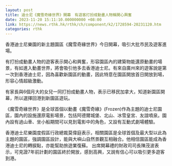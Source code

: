 ```yaml
---
layout: post
title: 迪士尼《魔雪奇緣世界》開幕　有遊客打扮成動畫人物稱開心興奮
date: 2023-11-20 15:11:10.000000000 +08:00
link: https://news.rthk.hk/rthk/ch/component/k2/1728594-20231120.htm
categories: rthk
---
```


香港迪士尼樂園的新主題園區《魔雪奇緣世界》今日開幕，吸引大批市民及遊客進場。

有打扮成動畫人物的遊客表示開心和興奮，形容園區內的建築物能還原動畫的場景，有如進入動畫世界，將會吸引他多去香港迪士尼。有來自廣州來的遊客說是第一次到香港迪士尼，因為喜歡新園區的動畫，因此特意在園區開放首日開放到場，形容心情超級激動。

有家長與6個月大的女兒一同打扮成動畫人物，表示已移民加拿大，知道新園區開幕，所以選擇回港到新園區遊玩。

《魔雪奇緣世界》是全球首個以動畫《魔雪奇緣》(Frozen)作為主題的迪士尼園區，園內的設施還原電影場景，包括阿德爾城堡、北山、冰雪皇宮、友誼噴泉。園內設有過山車、坐小船期間可以見到電影中的角色，又設有互動式劇場體驗。

香港迪士尼樂園度假區行政總裁莫偉庭表示，相關園區是全球首個及最大型以此為主題的園區，強調園區設計，能與大嶼山自然景觀互相融合。他相信園區能成為香港迪士尼的轉捩點，亦能幫助旅遊業復蘇。 出席開幕禮的財政司司長陳茂波表示，可見證7年前計劃的園區終於開放，感到高興，又說有信心可以吸引更多遊客到港。
